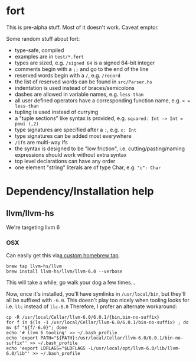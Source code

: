 # fort

This is pre-alpha stuff.  Most of it doesn't work.  Caveat emptor.

Some random stuff about fort:
  - type-safe, compiled
  - examples are in `test/*.fort`
  - types are sized, e.g. `/signed 64` is a signed 64-bit integer
  - comments begin with a `;;` and go to the end of the line
  - reserved words begin with a `/`, e.g. `/record`
  - the list of reserved words can be found in `src/Parser.hs`
  - indentation is used instead of braces/semicolons
  - dashes are allowed in variable names, e.g. `less-than`
  - all user defined operators have a corresponding function name, e.g. `< = less-than`
  - tupling is used instead of currying
  - a "tuple sections" like syntax is provided, e.g. `squared: Int -> Int = powi (,2)`
  - type signatures are specified after a `:`, e.g. `x: Int`
  - type signatures can be added most everywhere
  - `/if`s are multi-way ifs
  - the syntax is designed to be "low friction", i.e. cutting/pasting/naming expressions should work without extra syntax
  - top level declarations can have any order
  - one element "string" literals are of type Char, e.g. `"c": Char`

# Dependency/Installation help
## llvm/llvm-hs
We're targeting llvm 6
### OSX
Can easily get this via[a custom homebrew tap](https://github.com/llvm-hs/homebrew-llvm).
```
brew tap llvm-hs/llvm
brew install llvm-hs/llvm/llvm-6.0 --verbose
```
This will take a while, go walk your dog a few times...

Now, once it's installed, you'll have symlinks in `/usr/local/bin`, but they'll all be suffixed with `-6.0`. This doesn't play too nicely when tooling looks for i.e. `llc` instead of `llc-6.0`
Therefore, I profer an alternate workaround:
```
cp -R /usr/local/Cellar/llvm-6.0/6.0.1/{bin,bin-no-suffix}
for f in $(ls -1 /usr/local/Cellar/llvm-6.0/6.0.1/bin-no-suffix) ; do mv $f "${f/-6.0}"; done
echo '# llvm 6 tooling' >> ~/.bash_profile
echo 'export PATH="${PATH}:/usr/local/Cellar/llvm-6.0/6.0.1/bin-no-suffix"' >> ~/.bash_profile
echo 'export LDFLAGS="$LDFLAGS -L/usr/local/opt/llvm-6.0/lib/llvm-6.0/lib"' >> ~/.bash_profile
```
